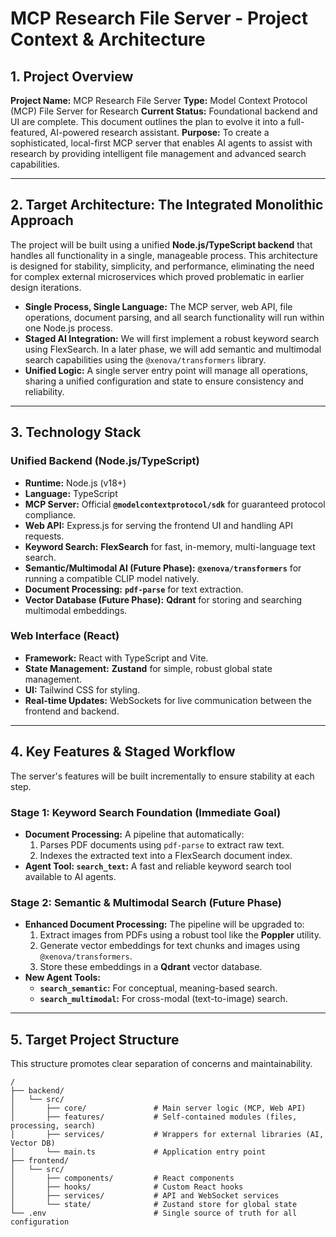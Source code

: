 # MCP Research File Server - Project Context & Architecture

## 1. Project Overview

**Project Name:** MCP Research File Server
**Type:** Model Context Protocol (MCP) File Server for Research
**Current Status:** Foundational backend and UI are complete. This document outlines the plan to evolve it into a full-featured, AI-powered research assistant.
**Purpose:** To create a sophisticated, local-first MCP server that enables AI agents to assist with research by providing intelligent file management and advanced search capabilities.

---

## 2. Target Architecture: The Integrated Monolithic Approach

The project will be built using a unified **Node.js/TypeScript backend** that handles all functionality in a single, manageable process. This architecture is designed for stability, simplicity, and performance, eliminating the need for complex external microservices which proved problematic in earlier design iterations.

* **Single Process, Single Language:** The MCP server, web API, file operations, document parsing, and all search functionality will run within one Node.js process.
* **Staged AI Integration:** We will first implement a robust keyword search using FlexSearch. In a later phase, we will add semantic and multimodal search capabilities using the `@xenova/transformers` library.
* **Unified Logic:** A single server entry point will manage all operations, sharing a unified configuration and state to ensure consistency and reliability.

---

## 3. Technology Stack

### Unified Backend (Node.js/TypeScript)

* **Runtime:** Node.js (v18+)
* **Language:** TypeScript
* **MCP Server:** Official **`@modelcontextprotocol/sdk`** for guaranteed protocol compliance.
* **Web API:** Express.js for serving the frontend UI and handling API requests.
* **Keyword Search:** **FlexSearch** for fast, in-memory, multi-language text search.
* **Semantic/Multimodal AI (Future Phase):** **`@xenova/transformers`** for running a compatible CLIP model natively.
* **Document Processing:** **`pdf-parse`** for text extraction.
* **Vector Database (Future Phase):** **Qdrant** for storing and searching multimodal embeddings.

### Web Interface (React)

* **Framework:** React with TypeScript and Vite.
* **State Management:** **Zustand** for simple, robust global state management.
* **UI:** Tailwind CSS for styling.
* **Real-time Updates:** WebSockets for live communication between the frontend and backend.

---

## 4. Key Features & Staged Workflow

The server's features will be built incrementally to ensure stability at each step.

### Stage 1: Keyword Search Foundation (Immediate Goal)

* **Document Processing:** A pipeline that automatically:
    1.  Parses PDF documents using `pdf-parse` to extract raw text.
    2.  Indexes the extracted text into a FlexSearch document index.
* **Agent Tool: `search_text`:** A fast and reliable keyword search tool available to AI agents.

### Stage 2: Semantic & Multimodal Search (Future Phase)

* **Enhanced Document Processing:** The pipeline will be upgraded to:
    1.  Extract images from PDFs using a robust tool like the **Poppler** utility.
    2.  Generate vector embeddings for text chunks and images using `@xenova/transformers`.
    3.  Store these embeddings in a **Qdrant** vector database.
* **New Agent Tools:**
    * **`search_semantic`:** For conceptual, meaning-based search.
    * **`search_multimodal`:** For cross-modal (text-to-image) search.

---

## 5. Target Project Structure

This structure promotes clear separation of concerns and maintainability.

```plaintext
/
├── backend/
│   └── src/
│       ├── core/               # Main server logic (MCP, Web API)
│       ├── features/           # Self-contained modules (files, processing, search)
│       ├── services/           # Wrappers for external libraries (AI, Vector DB)
│       └── main.ts             # Application entry point
├── frontend/
│   └── src/
│       ├── components/         # React components
│       ├── hooks/              # Custom React hooks
│       ├── services/           # API and WebSocket services
│       └── state/              # Zustand store for global state
└── .env                        # Single source of truth for all configuration